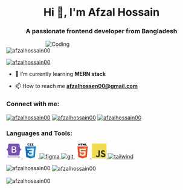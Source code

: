 <h1 align="center">Hi 👋, I'm Afzal Hossain</h1>
<h3 align="center">A passionate frontend developer from Bangladesh</h3>
<img align="right" alt="Coding" width="400"src="https://cdn.dribbble.com/users/1162077/screenshots/3848914/programmer.gif">

<p align="left"> <img src="https://komarev.com/ghpvc/?username=afzalhossain00&label=Profile%20views&color=0e75b6&style=flat" alt="afzalhossain00" /> </p>

<p align="left"> <a href="https://twitter.com/afzalhossain00" target="blank"><img src="https://img.shields.io/twitter/follow/afzalhossain00?logo=twitter&style=for-the-badge" alt="afzalhossain00" /></a> </p>

- 🌱 I’m currently learning **MERN stack**

- 📫 How to reach me **afzalhossen00@gmail.com**

<h3 align="left">Connect with me:</h3>
<p align="left">
<a href="https://twitter.com/afzalhossain00" target="blank"><img align="center" src="https://raw.githubusercontent.com/rahuldkjain/github-profile-readme-generator/master/src/images/icons/Social/twitter.svg" alt="afzalhossain00" height="30" width="40" /></a>
<a href="https://linkedin.com/in/afzalhossain00" target="blank"><img align="center" src="https://raw.githubusercontent.com/rahuldkjain/github-profile-readme-generator/master/src/images/icons/Social/linked-in-alt.svg" alt="afzalhossain00" height="30" width="40" /></a>
<a href="https://fb.com/afzalhossain00" target="blank"><img align="center" src="https://raw.githubusercontent.com/rahuldkjain/github-profile-readme-generator/master/src/images/icons/Social/facebook.svg" alt="afzalhossain00" height="30" width="40" /></a>
</p>

<h3 align="left">Languages and Tools:</h3>
<p align="left"> <a href="https://getbootstrap.com" target="_blank" rel="noreferrer"> <img src="https://raw.githubusercontent.com/devicons/devicon/master/icons/bootstrap/bootstrap-plain-wordmark.svg" alt="bootstrap" width="40" height="40"/> </a> <a href="https://www.w3schools.com/css/" target="_blank" rel="noreferrer"> <img src="https://raw.githubusercontent.com/devicons/devicon/master/icons/css3/css3-original-wordmark.svg" alt="css3" width="40" height="40"/> </a> <a href="https://www.figma.com/" target="_blank" rel="noreferrer"> <img src="https://www.vectorlogo.zone/logos/figma/figma-icon.svg" alt="figma" width="40" height="40"/> </a> <a href="https://git-scm.com/" target="_blank" rel="noreferrer"> <img src="https://www.vectorlogo.zone/logos/git-scm/git-scm-icon.svg" alt="git" width="40" height="40"/> </a> <a href="https://www.w3.org/html/" target="_blank" rel="noreferrer"> <img src="https://raw.githubusercontent.com/devicons/devicon/master/icons/html5/html5-original-wordmark.svg" alt="html5" width="40" height="40"/> </a> <a href="https://developer.mozilla.org/en-US/docs/Web/JavaScript" target="_blank" rel="noreferrer"> <img src="https://raw.githubusercontent.com/devicons/devicon/master/icons/javascript/javascript-original.svg" alt="javascript" width="40" height="40"/> </a> <a href="https://tailwindcss.com/" target="_blank" rel="noreferrer"> <img src="https://www.vectorlogo.zone/logos/tailwindcss/tailwindcss-icon.svg" alt="tailwind" width="40" height="40"/> </a> </p>

<p><img align="left" src="https://github-readme-stats.vercel.app/api/top-langs?username=afzalhossain00&show_icons=true&locale=en&layout=compact" alt="afzalhossain00" /></p>

<p>&nbsp;<img align="center" src="https://github-readme-stats.vercel.app/api?username=afzalhossain00&show_icons=true&locale=en" alt="afzalhossain00" /></p>

<p><img align="center" src="https://github-readme-streak-stats.herokuapp.com/?user=afzalhossain00&" alt="afzalhossain00" /></p>
